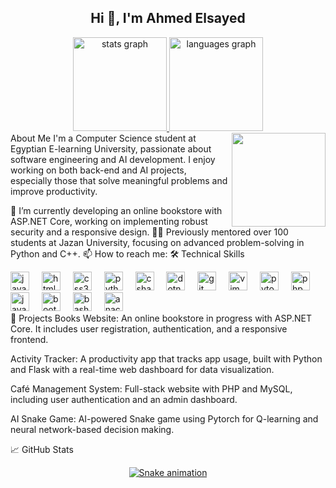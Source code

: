 <h2 align="center">Hi 👋, I'm Ahmed Elsayed</h2> <div align="center"> <a href="https://github.com/Antwa-sensei253"> <img src="https://github-readme-stats.vercel.app/api?username=Antwa-sensei253&hide_title=false&hide_rank=false&show_icons=true&include_all_commits=true&count_private=true&disable_animations=false&theme=dracula&locale=en&hide_border=false" height="150" alt="stats graph" /> </a> <a href="https://github.com/Antwa-sensei253"> <img src="https://github-readme-stats.vercel.app/api/top-langs?username=Antwa-sensei253&locale=en&hide_title=false&layout=compact&card_width=320&langs_count=5&theme=dracula&hide_border=false" height="150" alt="languages graph" /> </a> </div>
<img align="right" height="150" src="https://giffiles.alphacoders.com/112/112917.gif" />
About Me
I'm a Computer Science student at Egyptian E-learning University, passionate about software engineering and AI development. I enjoy working on both back-end and AI projects, especially those that solve meaningful problems and improve productivity.

🔭 I’m currently developing an online bookstore with ASP.NET Core, working on implementing robust security and a responsive design.
👨‍🏫 Previously mentored over 100 students at Jazan University, focusing on advanced problem-solving in Python and C++.
📫 How to reach me:
🛠 Technical Skills
<div align="left"> <img src="https://cdn.jsdelivr.net/gh/devicons/devicon/icons/javascript/javascript-original.svg" height="30" alt="javascript logo" /> <img width="12" /> <img src="https://cdn.jsdelivr.net/gh/devicons/devicon/icons/html5/html5-original.svg" height="30" alt="html5 logo" /> <img width="12" /> <img src="https://cdn.jsdelivr.net/gh/devicons/devicon/icons/css3/css3-original.svg" height="30" alt="css3 logo" /> <img width="12" /> <img src="https://cdn.jsdelivr.net/gh/devicons/devicon/icons/python/python-original.svg" height="30" alt="python logo" /> <img width="12" /> <img src="https://cdn.jsdelivr.net/gh/devicons/devicon/icons/csharp/csharp-original.svg" height="30" alt="csharp logo" /> <img width="12" /> <img src="https://cdn.jsdelivr.net/gh/devicons/devicon/icons/dotnetcore/dotnetcore-original.svg" height="30" alt="dotnetcore logo" /> <img width="12" /> <img src="https://cdn.jsdelivr.net/gh/devicons/devicon/icons/git/git-original.svg" height="30" alt="git logo" /> <img width="12" /> <img src="https://cdn.jsdelivr.net/gh/devicons/devicon/icons/vim/vim-original.svg" height="30" alt="vim logo" /> <img width="12" /> <img src="https://cdn.jsdelivr.net/gh/devicons/devicon/icons/pytorch/pytorch-original.svg" height="30" alt="pytorch logo" /> <img width="12" /> <img src="https://cdn.jsdelivr.net/gh/devicons/devicon/icons/php/php-original.svg" height="30" alt="php logo" /> <img width="12" /> <img src="https://cdn.jsdelivr.net/gh/devicons/devicon/icons/java/java-original.svg" height="30" alt="java logo" /> <img width="12" /> <img src="https://cdn.jsdelivr.net/gh/devicons/devicon/icons/bootstrap/bootstrap-original.svg" height="30" alt="bootstrap logo" /> <img width="12" /> <img src="https://cdn.jsdelivr.net/gh/devicons/devicon/icons/bash/bash-original.svg" height="30" alt="bash logo" /> <img width="12" /> <img src="https://cdn.jsdelivr.net/gh/devicons/devicon/icons/anaconda/anaconda-original.svg" height="30" alt="anaconda logo" /> </div>
🌟 Projects
Books Website: An online bookstore in progress with ASP.NET Core. It includes user registration, authentication, and a responsive frontend.

Activity Tracker: A productivity app that tracks app usage, built with Python and Flask with a real-time web dashboard for data visualization.

Café Management System: Full-stack website with PHP and MySQL, including user authentication and an admin dashboard.

AI Snake Game: AI-powered Snake game using Pytorch for Q-learning and neural network-based decision making.

📈 GitHub Stats
<div align="center"> <a href="https://github.com/Antwa-sensei253"> <img src="https://raw.githubusercontent.com/Antwa-sensei253/Antwa-sensei253/output/snake.svg" alt="Snake animation" /> </a> </div>
